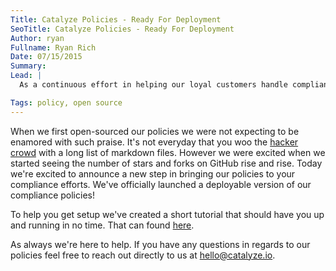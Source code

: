 ```yaml
---
Title: Catalyze Policies - Ready For Deployment
SeoTitle: Catalyze Policies - Ready For Deployment
Author: ryan
Fullname: Ryan Rich
Date: 07/15/2015
Summary: 
Lead: |
  As a continuous effort in helping our loyal customers handle compliance with ease, we have created a deployable version of our widely popular open-source compliance policies. [Grab a copy for yourself here.](https://github.com/catalyzeio/policies-deployable)

Tags: policy, open source
---
```

When we first open-sourced our policies we were not expecting to be enamored with such praise. It's not everyday that you woo the [hacker crowd](https://news.ycombinator.com/item?id=8461078) with a long list of markdown files. However we were excited when we started seeing the number of stars and forks on GitHub rise and rise. Today we're excited to announce a new step in bringing our policies to your compliance efforts. We've officially launched a deployable version of our compliance policies!

To help you get setup we've created a short tutorial that should have you up and running in no time. That can found [here](https://github.com/catalyzeio/policies-deployable/wiki/Getting-Started-Tutorial).

As always we're here to help. If you have any questions in regards to our policies feel free to reach out directly to us at [hello@catalyze.io](mailto:hello@catalyze.io).

